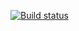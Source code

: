 [![Build status](https://ci.appveyor.com/api/projects/status/mfo5x9epe0q19lcf?svg=true)](https://ci.appveyor.com/project/Adel-black/hw-patterns2)
